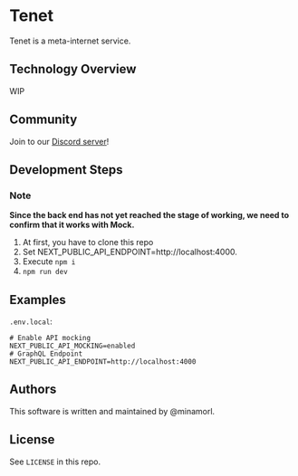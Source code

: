 # Tenet

Tenet is a meta-internet service.

## Technology Overview

WIP

## Community

Join to our [Discord server](https://discord.gg/FFbNc55Hxf)!

## Development Steps

### Note

**Since the back end has not yet reached the stage of working, we need to confirm that it works with Mock.**

1. At first, you have to clone this repo
2. Set NEXT_PUBLIC_API_ENDPOINT=http://localhost:4000.
3. Execute `npm i`
4. `npm run dev`

## Examples

`.env.local`:

```
# Enable API mocking
NEXT_PUBLIC_API_MOCKING=enabled
# GraphQL Endpoint
NEXT_PUBLIC_API_ENDPOINT=http://localhost:4000
```

## Authors

This software is written and maintained by @minamorl.

## License

See `LICENSE` in this repo.

